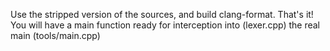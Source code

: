 Use the stripped version of the sources,
and build clang-format. That's it!
You will have a main function ready for interception into (lexer.cpp)
the real main (tools/main.cpp)
